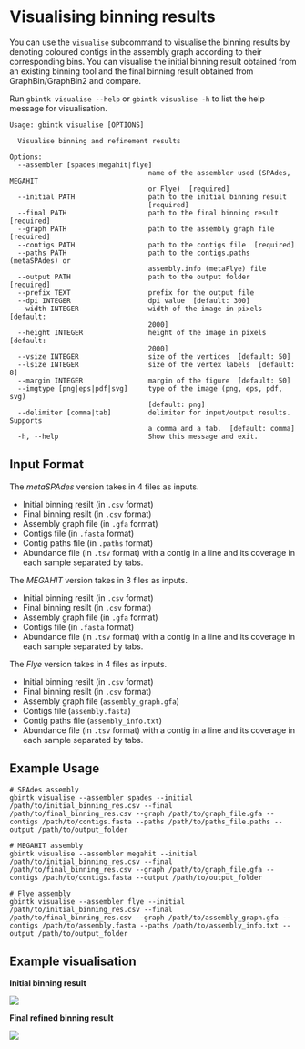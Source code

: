 # Visualising binning results

You can use the `visualise` subcommand to visualise the binning results by denoting coloured contigs in the assembly graph according to their corresponding bins. You can visualise the initial binning result obtained from an existing binning tool and the final binning result obtained from GraphBin/GraphBin2 and compare.

Run `gbintk visualise --help` or `gbintk visualise -h` to list the help message for visualisation.

```shell
Usage: gbintk visualise [OPTIONS]

  Visualise binning and refinement results

Options:
  --assembler [spades|megahit|flye]
                                  name of the assembler used (SPAdes, MEGAHIT
                                  or Flye)  [required]
  --initial PATH                  path to the initial binning result
                                  [required]
  --final PATH                    path to the final binning result  [required]
  --graph PATH                    path to the assembly graph file  [required]
  --contigs PATH                  path to the contigs file  [required]
  --paths PATH                    path to the contigs.paths (metaSPAdes) or
                                  assembly.info (metaFlye) file
  --output PATH                   path to the output folder  [required]
  --prefix TEXT                   prefix for the output file
  --dpi INTEGER                   dpi value  [default: 300]
  --width INTEGER                 width of the image in pixels  [default:
                                  2000]
  --height INTEGER                height of the image in pixels  [default:
                                  2000]
  --vsize INTEGER                 size of the vertices  [default: 50]
  --lsize INTEGER                 size of the vertex labels  [default: 8]
  --margin INTEGER                margin of the figure  [default: 50]
  --imgtype [png|eps|pdf|svg]     type of the image (png, eps, pdf, svg)
                                  [default: png]
  --delimiter [comma|tab]         delimiter for input/output results. Supports
                                  a comma and a tab.  [default: comma]
  -h, --help                      Show this message and exit.
```

## Input Format

The *metaSPAdes* version takes in 4 files as inputs.

* Initial binning resilt (in `.csv` format)
* Final binning resilt (in `.csv` format)
* Assembly graph file (in `.gfa` format)
* Contigs file (in `.fasta` format)
* Contig paths file (in `.paths` format)
* Abundance file (in `.tsv` format) with a contig in a line and its coverage in each sample separated by tabs.

The *MEGAHIT* version takes in 3 files as inputs.

* Initial binning resilt (in `.csv` format)
* Final binning resilt (in `.csv` format)
* Assembly graph file (in `.gfa` format)
* Contigs file (in `.fasta` format)
* Abundance file (in `.tsv` format) with a contig in a line and its coverage in each sample separated by tabs.

The *Flye* version takes in 4 files as inputs.

* Initial binning resilt (in `.csv` format)
* Final binning resilt (in `.csv` format)
* Assembly graph file (`assembly_graph.gfa`)
* Contigs file (`assembly.fasta`)
* Contig paths file (`assembly_info.txt`)
* Abundance file (in `.tsv` format) with a contig in a line and its coverage in each sample separated by tabs.

## Example Usage

```shell
# SPAdes assembly
gbintk visualise --assembler spades --initial /path/to/initial_binning_res.csv --final /path/to/final_binning_res.csv --graph /path/to/graph_file.gfa --contigs /path/to/contigs.fasta --paths /path/to/paths_file.paths --output /path/to/output_folder

# MEGAHIT assembly
gbintk visualise --assembler megahit --initial /path/to/initial_binning_res.csv --final /path/to/final_binning_res.csv --graph /path/to/graph_file.gfa --contigs /path/to/contigs.fasta --output /path/to/output_folder

# Flye assembly
gbintk visualise --assembler flye --initial /path/to/initial_binning_res.csv --final /path/to/final_binning_res.csv --graph /path/to/assembly_graph.gfa --contigs /path/to/assembly.fasta --paths /path/to/assembly_info.txt --output /path/to/output_folder
```

## Example visualisation

**Initial binning result**

![](images/initial_binning_result.png)

**Final refined binning result**

![](images/final_GraphBin_binning_result.png)